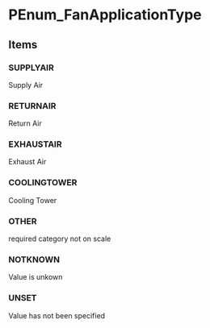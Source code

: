 # PEnum_FanApplicationType
<!-- end of short definition -->

## Items

### SUPPLYAIR
Supply Air

### RETURNAIR
Return Air

### EXHAUSTAIR
Exhaust Air

### COOLINGTOWER
Cooling Tower

### OTHER
required category not on scale

### NOTKNOWN
Value is unkown

### UNSET
Value has not been specified
